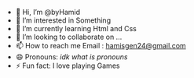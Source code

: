 - 👋 Hi, I’m @byHamid
- 👀 I’m interested in Something
- 🌱 I’m currently learning Html and Css
- 💞️ I’m looking to collaborate on ...
- 📫 How to reach me Email : hamisgen24@gmail.com
- 😄 Pronouns: *idk what is pronouns*
- ⚡ Fun fact: I love playing Games

<!---
byHamid/byHamid is a ✨ special ✨ repository because its `README.md` (this file) appears on your GitHub profile.
You can click the Preview link to take a look at your changes.
--->
